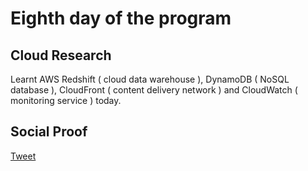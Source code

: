 <!--This is a template you can use for quick progress days. It removes a lot of the steps we encourage you to share in the longer template 000-DAY-ARTICLE-LONG-TEMPLATE.MD-->

# Eighth day of the program

## Cloud Research

Learnt AWS Redshift ( cloud data warehouse ), DynamoDB ( NoSQL database ), CloudFront ( content delivery network ) and CloudWatch ( monitoring service ) today.

## Social Proof

[Tweet](https://twitter.com/syed2048/status/1313322237265666049)

